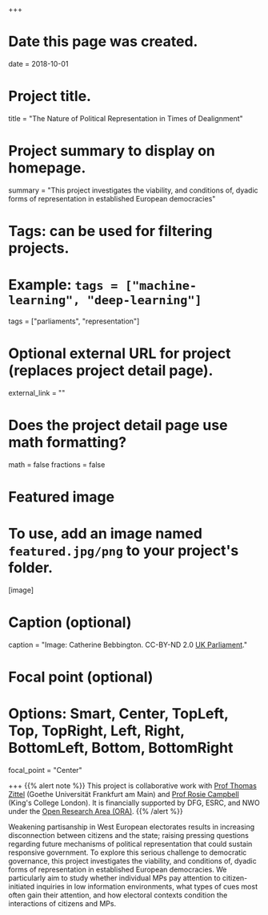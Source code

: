 +++
# Date this page was created.
date = 2018-10-01

# Project title.
title = "The Nature of Political Representation in Times of Dealignment"

# Project summary to display on homepage.
summary = "This project investigates the viability, and conditions of, dyadic forms of representation in established European democracies"

# Tags: can be used for filtering projects.
# Example: `tags = ["machine-learning", "deep-learning"]`
tags = ["parliaments", "representation"]

# Optional external URL for project (replaces project detail page).
external_link = ""

# Does the project detail page use math formatting?
math = false
fractions = false

# Featured image
# To use, add an image named `featured.jpg/png` to your project's folder. 
[image]
  # Caption (optional)
  caption = "Image: Catherine Bebbington. CC-BY-ND 2.0 [UK Parliament](https://www.flickr.com/photos/uk_parliament/4642915654)."
  
  # Focal point (optional)
  # Options: Smart, Center, TopLeft, Top, TopRight, Left, Right, BottomLeft, Bottom, BottomRight
  focal_point = "Center"

  
+++
{{% alert note %}}
This project is collaborative work with [Prof Thomas Zittel](http://www.goethe-university-frankfurt.de/50240689/tzittel) (Goethe Universität Frankfurt am Main) and [Prof Rosie Campbell](https://twitter.com/profrosiecamp) (King's College London). It is financially supported by DFG, ESRC, and NWO under the [Open Research Area (ORA)](https://www.nwo.nl/en/news-and-events/news/2018/10/fourteen-dutch-researchers-funded-for-collaborative-projects-across-europe-and-japan.html). 
{{% /alert %}}

Weakening partisanship in West European electorates results in increasing disconnection between citizens and the state; raising pressing questions regarding future mechanisms of political representation that could sustain responsive government. To explore this serious challenge to democratic governance, this project investigates the viability, and conditions of, dyadic forms of representation in established European democracies. We particularly aim to study whether individual MPs pay attention to citizen-initiated inquiries in low information environments, what types of cues most often gain their attention, and how electoral contexts condition the interactions of citizens and MPs. 


